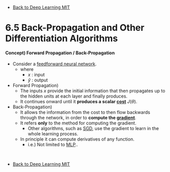 * [Back to Deep Learning MIT](../../main.md)

# 6.5 Back-Propagation and Other Differentiation Algorithms

#### Concept) Forward Propagation / Back-Propagation
- Consider a [feedforward neural network](../00/note.md#concept-deep-feedforward-network-multilayer-perceptron-mlp).
  - where
    - $`x`$ : input
    - $`\hat{y}`$ : output
- Forward Propagation)
  - The inputs $`x`$ provide the initial information that then propagates up to the hidden units at each layer and finally produces.
  - It continues onward until it **produces a scalar [cost](../../ch04/03/note.md#concept-cost-function-loss-function-error-function)** $`J(\theta)`$.
- Back-Propagation)
  - It allows the information from the cost to then flow backwards through the network, in order to **compute the [gradient](../../ch04/03/note.md#concept-gradient)**.
  - It refers **only** to the method for computing the gradient.
    - Other algorithms, such as [SGD](../../ch05/09/note.md#59-stochastic-gradient-descent), use the gradient to learn in the whole learning process.
  - In principle it can compute derivatives of any function.
    - i.e.) Not limited to [MLP](../00/note.md#concept-deep-feedforward-network-multilayer-perceptron-mlp)..














<br>

* [Back to Deep Learning MIT](../../main.md)